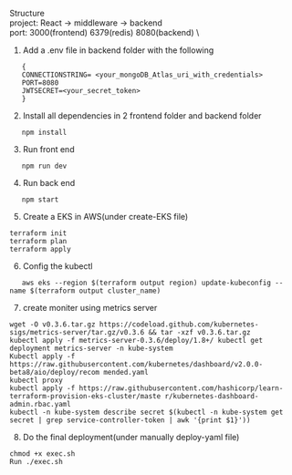 Structure \
project: React -> middleware -> backend \
port: 3000(frontend) 6379(redis) 8080(backend) \

1. Add a .env file in backend folder with the following

```
   {
   CONNECTIONSTRING= <your_mongoDB_Atlas_uri_with_credentials>
   PORT=8080
   JWTSECRET=<your_secret_token>
   }
```

2. Install all dependencies in 2 frontend folder and backend folder

```
   npm install
```

3. Run front end

```
   npm run dev
```

4. Run back end

```
   npm start
```

5. Create a EKS in AWS(under create-EKS file)

```
terraform init
terraform plan
terraform apply
```

6. Config the kubectl

```
   aws eks --region $(terraform output region) update-kubeconfig --name $(terraform output cluster_name)
```

7. create moniter using metrics server

```
wget -O v0.3.6.tar.gz https://codeload.github.com/kubernetes-sigs/metrics-server/tar.gz/v0.3.6 && tar -xzf v0.3.6.tar.gz
kubectl apply -f metrics-server-0.3.6/deploy/1.8+/ kubectl get deployment metrics-server -n kube-system
Kubectl apply -f https://raw.githubusercontent.com/kubernetes/dashboard/v2.0.0-beta8/aio/deploy/recom mended.yaml
kubectl proxy
kubectl apply -f https://raw.githubusercontent.com/hashicorp/learn-terraform-provision-eks-cluster/maste r/kubernetes-dashboard-admin.rbac.yaml
kubectl -n kube-system describe secret $(kubectl -n kube-system get secret | grep service-controller-token | awk '{print $1}'))
```

8. Do the final deployment(under manually deploy-yaml file)

```
chmod +x exec.sh
Run ./exec.sh

```
